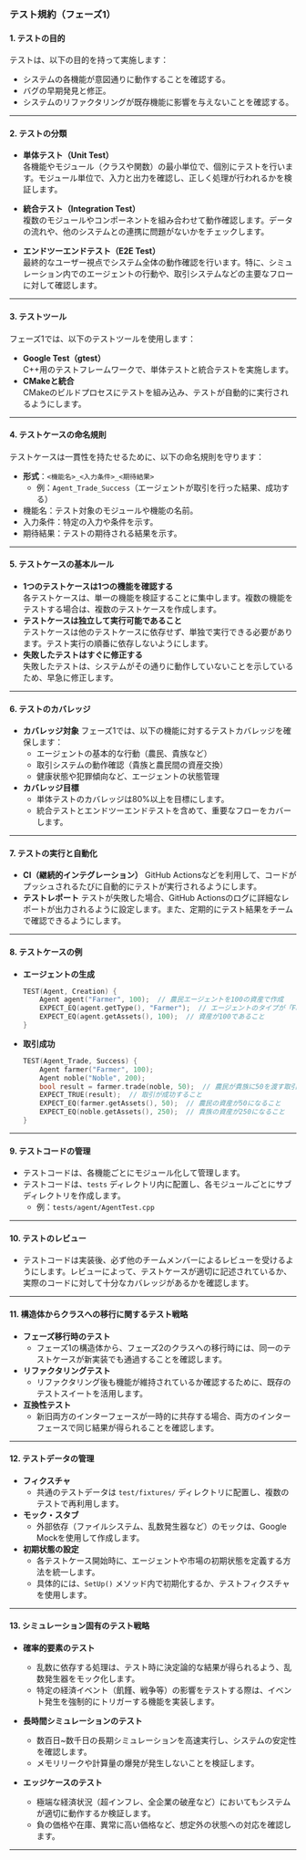 ### テスト規約（フェーズ1）

#### 1. **テストの目的**
   テストは、以下の目的を持って実施します：
   - システムの各機能が意図通りに動作することを確認する。
   - バグの早期発見と修正。
   - システムのリファクタリングが既存機能に影響を与えないことを確認する。

---

#### 2. **テストの分類**
   - **単体テスト（Unit Test）**  
     各機能やモジュール（クラスや関数）の最小単位で、個別にテストを行います。モジュール単位で、入力と出力を確認し、正しく処理が行われるかを検証します。
     
   - **統合テスト（Integration Test）**  
     複数のモジュールやコンポーネントを組み合わせて動作確認します。データの流れや、他のシステムとの連携に問題がないかをチェックします。

   - **エンドツーエンドテスト（E2E Test）**  
     最終的なユーザー視点でシステム全体の動作確認を行います。特に、シミュレーション内でのエージェントの行動や、取引システムなどの主要なフローに対して確認します。

---

#### 3. **テストツール**
   フェーズ1では、以下のテストツールを使用します：
   - **Google Test（gtest）**  
     C++用のテストフレームワークで、単体テストと統合テストを実施します。
   - **CMakeと統合**  
     CMakeのビルドプロセスにテストを組み込み、テストが自動的に実行されるようにします。

---

#### 4. **テストケースの命名規則**
   テストケースは一貫性を持たせるために、以下の命名規則を守ります：
   - **形式**：`<機能名>_<入力条件>_<期待結果>`
     - 例：`Agent_Trade_Success`（エージェントが取引を行った結果、成功する）
   - 機能名：テスト対象のモジュールや機能の名前。
   - 入力条件：特定の入力や条件を示す。
   - 期待結果：テストの期待される結果を示す。

---

#### 5. **テストケースの基本ルール**
   - **1つのテストケースは1つの機能を確認する**  
     各テストケースは、単一の機能を検証することに集中します。複数の機能をテストする場合は、複数のテストケースを作成します。
   - **テストケースは独立して実行可能であること**  
     テストケースは他のテストケースに依存せず、単独で実行できる必要があります。テスト実行の順番に依存しないようにします。
   - **失敗したテストはすぐに修正する**  
     失敗したテストは、システムがその通りに動作していないことを示しているため、早急に修正します。

---

#### 6. **テストのカバレッジ**
   - **カバレッジ対象**
     フェーズ1では、以下の機能に対するテストカバレッジを確保します：
     - エージェントの基本的な行動（農民、貴族など）
     - 取引システムの動作確認（貴族と農民間の資産交換）
     - 健康状態や犯罪傾向など、エージェントの状態管理
   - **カバレッジ目標**
     - 単体テストのカバレッジは80%以上を目標にします。
     - 統合テストとエンドツーエンドテストを含めて、重要なフローをカバーします。

---

#### 7. **テストの実行と自動化**
   - **CI（継続的インテグレーション）**
     GitHub Actionsなどを利用して、コードがプッシュされるたびに自動的にテストが実行されるようにします。
   - **テストレポート**
     テストが失敗した場合、GitHub Actionsのログに詳細なレポートが出力されるように設定します。また、定期的にテスト結果をチームで確認できるようにします。

---

#### 8. **テストケースの例**

   - **エージェントの生成**
     ```cpp
     TEST(Agent, Creation) {
         Agent agent("Farmer", 100);  // 農民エージェントを100の資産で作成
         EXPECT_EQ(agent.getType(), "Farmer");  // エージェントのタイプが「Farmer」であること
         EXPECT_EQ(agent.getAssets(), 100);  // 資産が100であること
     }
     ```

   - **取引成功**
     ```cpp
     TEST(Agent_Trade, Success) {
         Agent farmer("Farmer", 100);
         Agent noble("Noble", 200);
         bool result = farmer.trade(noble, 50);  // 農民が貴族に50を渡す取引
         EXPECT_TRUE(result);  // 取引が成功すること
         EXPECT_EQ(farmer.getAssets(), 50);  // 農民の資産が50になること
         EXPECT_EQ(noble.getAssets(), 250);  // 貴族の資産が250になること
     }
     ```

---

#### 9. **テストコードの管理**
   - テストコードは、各機能ごとにモジュール化して管理します。
   - テストコードは、`tests` ディレクトリ内に配置し、各モジュールごとにサブディレクトリを作成します。
     - 例：`tests/agent/AgentTest.cpp`

---

#### 10. **テストのレビュー**
   - テストコードは実装後、必ず他のチームメンバーによるレビューを受けるようにします。レビューによって、テストケースが適切に記述されているか、実際のコードに対して十分なカバレッジがあるかを確認します。

---

#### 11. **構造体からクラスへの移行に関するテスト戦略**
   - **フェーズ移行時のテスト**
     - フェーズ1の構造体から、フェーズ2のクラスへの移行時には、同一のテストケースが新実装でも通過することを確認します。
   - **リファクタリングテスト**
     - リファクタリング後も機能が維持されているか確認するために、既存のテストスイートを活用します。
   - **互換性テスト**
     - 新旧両方のインターフェースが一時的に共存する場合、両方のインターフェースで同じ結果が得られることを確認します。

---

#### 12. **テストデータの管理**
   - **フィクスチャ**
     - 共通のテストデータは `test/fixtures/` ディレクトリに配置し、複数のテストで再利用します。
   - **モック・スタブ**
     - 外部依存（ファイルシステム、乱数発生器など）のモックは、Google Mockを使用して作成します。
   - **初期状態の設定**
     - 各テストケース開始時に、エージェントや市場の初期状態を定義する方法を統一します。
     - 具体的には、`SetUp()` メソッド内で初期化するか、テストフィクスチャを使用します。

---

#### 13. **シミュレーション固有のテスト戦略**
   - **確率的要素のテスト**
     - 乱数に依存する処理は、テスト時に決定論的な結果が得られるよう、乱数発生器をモック化します。
     - 特定の経済イベント（飢饉、戦争等）の影響をテストする際は、イベント発生を強制的にトリガーする機能を実装します。
   
   - **長時間シミュレーションのテスト**
     - 数百日~数千日の長期シミュレーションを高速実行し、システムの安定性を確認します。
     - メモリリークや計算量の爆発が発生しないことを検証します。
   
   - **エッジケースのテスト**
     - 極端な経済状況（超インフレ、全企業の破産など）においてもシステムが適切に動作するか検証します。
     - 負の価格や在庫、異常に高い価格など、想定外の状態への対応を確認します。




---